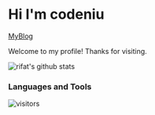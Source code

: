 # Hi I'm codeniu
[MyBlog](https://codeniu.github.io/youngniu)

Welcome to my profile! Thanks for visiting.





![rifat's github stats](https://github-readme-stats.vercel.app/api?username=Codeniu&show_icons=true)

### Languages and Tools



 ![visitors](https://visitor-badge.laobi.icu/badge?page_id=Codeniu.youngniu)
